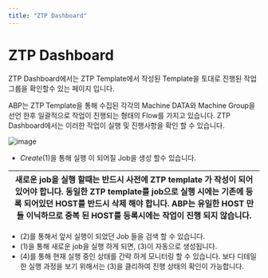 ```yaml
---
title: "ZTP Dashboard"
---
```


# ZTP Dashboard
ZTP Dashboard에서는 ZTP Template에서 작성된 Template을 토대로 진행된 작업 그룹을 확인할수 있는 페이지 입니다.

ABP는 ZTP Template을 통해 수집된 각각의 Machine DATA와 Machine Group을 선언 한후 일괄적으로 작업이 진행되는 형태의 Flow를
가지고 있습니다. ZTP Dashboard에서는 이러한 작업이 실행 및 진행사항을 확인 할 수 있습니다.

![image](https://github.com/namuict/abp/assets/152131676/32e44fa9-bf19-4593-a74a-6a3d2c744cb2)

- *Create*(1)을 통해 실행 이 되어질 Job을 생성 할수 있습니다.

| 새로운 job을 실행 할때는 반드시 사전에 ZTP template 가 작성이 되어있어야 합니다. 동일한 ZTP template를 job으로 실행 시에는 기존에 등록 되어있던 HOST를 반드시 삭제 해야 합니다. ABP는 유일한 HOST 만들 이닉하므로 중복 된 HOST를 등록시에는 작업이 진행 되지 않습니다. |
| --- |

- (2)를 통해서 앞서 실행이 되었던 Job 들을 검색 할 수 있습니다.
- (1)을 통해 새로운 job을 실행 하게 되면, (3)이 자동으로 생성됩니다. 
- (4)를 통해 현재 실행 중인 상태를 간략 하게 모니터링 할 수 있습니다. 보다 디테일한 실행 과정을 보기 위해서는 (3)을 클리하여 진행 상태의 확인이 가능합니다.
